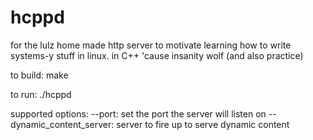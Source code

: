 hcppd
=====

for the lulz home made http server to motivate learning how to write systems-y stuff in linux. in C++ 'cause insanity wolf (and also practice)

to build:
make

to run:
./hcppd

supported options:
--port: set the port the server will listen on
--dynamic_content_server: server to fire up to serve dynamic content
